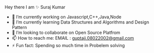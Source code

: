 

<!--
**Sooraj0802/Sooraj0802** is a ✨ _special_ ✨ repository because its `README.md` (this file) appears on your GitHub profile.

Here are some ideas to get you started: -->
Hey there I am  ✨ Suraj Kumar

- 🔭 I’m currently working on Javascript,C++,Java,Node
- 🌱 I’m currently learning Data Structures and Algorithms and Design Pattern
- 👯 I’m looking to collaborate on Open Source Platfrom
- 📫 How to reach me: EMAIL : guptaji.08022002@gmail.com
- ⚡ Fun fact: Spending so much time in Probelem solving

